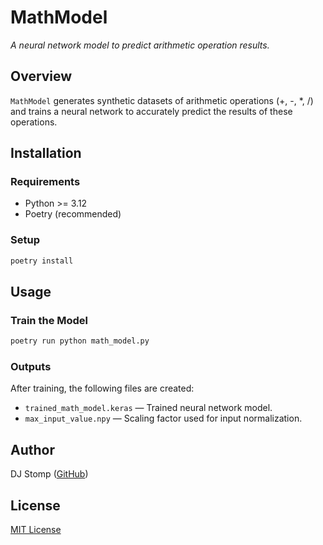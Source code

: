 # MathModel

*A neural network model to predict arithmetic operation results.*

## Overview

`MathModel` generates synthetic datasets of arithmetic operations (+, -, *, /) and trains a neural network to accurately predict the results of these operations.

## Installation

### Requirements

- Python >= 3.12
- Poetry (recommended)

### Setup

```bash
poetry install
```

## Usage

### Train the Model

```bash
poetry run python math_model.py
```

### Outputs

After training, the following files are created:

- `trained_math_model.keras` — Trained neural network model.
- `max_input_value.npy` — Scaling factor used for input normalization.

## Author

DJ Stomp ([GitHub](https://github.com/DJStompZone))

## License

[MIT License](LICENSE)